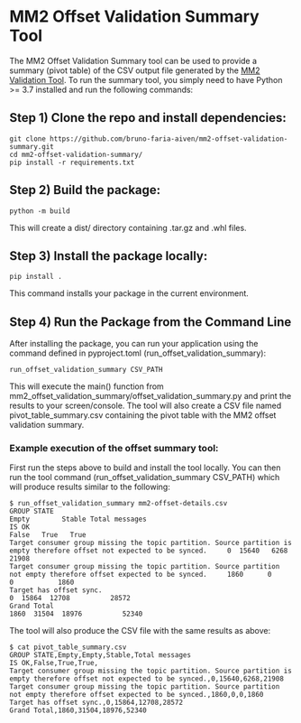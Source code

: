 # MM2 Offset Validation Summary Tool
The MM2 Offset Validation Summary tool can be used to provide a summary (pivot table) of the CSV output file generated by the [MM2 Validation Tool](https://github.com/aiven/aiven-examples/blob/main/solutions/mm2-migration-external-k8s-kafka/mm2-offset-consumer-groups-validation/README.md). To run the summary tool, you simply need to have Python >= 3.7 installed and run the following commands:

## Step 1) Clone the repo and install dependencies:

```commandline
git clone https://github.com/bruno-faria-aiven/mm2-offset-validation-summary.git
cd mm2-offset-validation-summary/
pip install -r requirements.txt
```

## Step 2) Build the package:

```commandline
python -m build
```
This will create a dist/ directory containing .tar.gz and .whl files.

## Step 3) Install the package locally:

```commandline
pip install .
```
This command installs your package in the current environment.

## Step 4) Run the Package from the Command Line

After installing the package, you can run your application using the command defined in pyproject.toml (run_offset_validation_summary):
```commandline
run_offset_validation_summary CSV_PATH
```
This will execute the main() function from mm2_offset_validation_summary/offset_validation_summary.py and print the results to your screen/console. The tool will also create a CSV file named pivot_table_summary.csv containing the pivot table with the MM2 offset validation summary. 

### Example execution of the offset summary tool:
First run the steps above to build and install the tool locally. You can then run the tool command (run_offset_validation_summary CSV_PATH) which will produce results similar to the following:

```commandline
$ run_offset_validation_summary mm2-offset-details.csv
GROUP STATE                                                                                                              Empty        Stable Total messages
IS OK                                                                                                                    False   True   True
Target consumer group missing the topic partition. Source partition is empty therefore offset not expected to be synced.     0  15640   6268          21908
Target consumer group missing the topic partition. Source partition not empty therefore offset expected to be synced.     1860      0      0           1860
Target has offset sync.                                                                                                      0  15864  12708          28572
Grand Total                                                                                                               1860  31504  18976          52340
```

The tool will also produce the CSV file with the same results as above:
```commandline
$ cat pivot_table_summary.csv
GROUP STATE,Empty,Empty,Stable,Total messages
IS OK,False,True,True,
Target consumer group missing the topic partition. Source partition is empty therefore offset not expected to be synced.,0,15640,6268,21908
Target consumer group missing the topic partition. Source partition not empty therefore offset expected to be synced.,1860,0,0,1860
Target has offset sync.,0,15864,12708,28572
Grand Total,1860,31504,18976,52340
```
